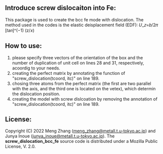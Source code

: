 ## Introduce screw dislocaiton into Fe:

This package is used to create the bcc fe mode with dislocation. 
The method used in the codes is the elastic deisplacement field (EDF): 𝑈_𝑧=𝑏/2𝜋 [𝑡𝑎𝑛]^(−1) (z/𝑥)

## How to use:
1) please specify three vectors of the orientation of the box and the number of duplication of unit cell on lines 28 and 31, respectively, acoordig to your needs.
2) creating the perfect matrix by annotating the function of "screw_dislocation(tcoord, itc)" on line 189.
3) chosing three atoms from the perfect matrix (the first are two parallel with the axis, and the third one is located on the vetex), which determin the dislocation position.
4) creating the model with screw dislcoation by removing the annotation of "screw_dislocation(tcoord, itc)" on line 189.

## License:
Copyright (C) 2022 Meng Zhang (meng_zhang@metall.t.u-tokyo.ac.jp) and Junya Inoue (junya_inoue@metall.t.u-tokyo.ac.jp). 
The __screw_dislocation_bcc_fe__ source code is distributed under a Mozilla Public License, V. 2.0.
